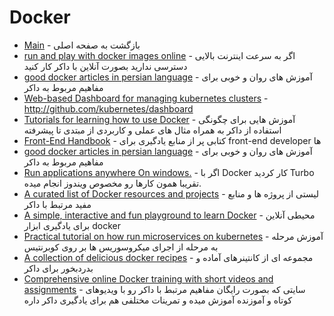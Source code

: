 # Docker 

- [Main](./docker.md) - بازگشت به صفحه اصلی
- [run and play with docker images online](http://play-with-docker.com) - اگر به سرعت اینترنت بالایی دسترسی ندارید بصورت آنلاین با داکر کار کنید
- [good docker articles in persian language](http://elastico.io) - آموزش های روان و خوبی برای مفاهیم مربوط به داکر 
- [Web-based Dashboard for managing kubernetes clusters](http://github.com/kubernetes/dashboard) - http://github.com/kubernetes/dashboard
- [Tutorials for learning how to use Docker](http://github.com/docker/labs) - آموزش هایی برای چگونگی استفاده از داکر به همراه مثال های عملی و کاربردی از مبتدی تا پیشرفته
- [Front-End Handbook](http://frontendmasters.gitbooks.io/front-end-handbook) - کتابی پر از منابع یادگیری برای front-end developer ها
- [good docker articles in persian language](http://elastico.io) - آموزش های روان و خوبی برای مفاهیم مربوط به داکر 
- [Run applications anywhere On windows.](http://turbo.net) - اگر با Docker کار کردید Turbo تقریبا همون کارها رو مخصوص ویندوز انجام میده.
- [A curated list of Docker resources and projects](http://github.com/veggiemonk/awesome-docker) - لیستی از پروژه ها و منابع مفید مرتبط با داکر
- [A simple, interactive and fun playground to learn Docker](http://labs.play-with-docker.com) - محیطی آنلاین برای یادگیری ابزار docker
- [Practical tutorial on how run microservices on kubernetes](http://bit.ly/kuber-3-hour) - آموزش مرحله به مرحله از اجرای میکروسوریس ها بر روی کوبرنتیس
- [A collection of delicious docker recipes](http://github.com/vimagick/dockerfiles) - مجموعه ای از کانتینرهای آماده و بدردبخور برای داکر
- [Comprehensive online Docker training with short videos and assignments](http://learndocker.online) - سایتی که بصورت رایگان مفاهیم مرتبط با داکر رو با ویدیوهای کوتاه و آموزنده آموزش میده و تمرینات مختلفی هم برای یادگیری داکر داره

